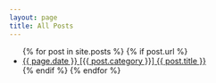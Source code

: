 ```yaml
---
layout: page
title: All Posts
---
```


<ul>
  {% for post in site.posts %}
    {% if post.url %}
        <li><a href="{{ post.url }}">
        <span class="post-date">{{ page.date }}</span>
        [{{ post.category }}] {{ post.title }}
        </a></li>
    {% endif %}
  {% endfor %}
</ul>


